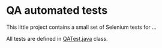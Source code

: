 # QA automated tests

This little project contains a small set of Selenium tests for ...

All tests are defined in [QATest.java](./src/test/java/QATest.java) class.